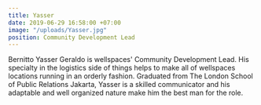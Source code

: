 ```yaml
---
title: Yasser
date: 2019-06-29 16:58:00 +07:00
image: "/uploads/Yasser.jpg"
position: Community Development Lead
---
```


Bernitto Yasser Geraldo is wellspaces' Community Development Lead. His specialty in the logistics side of things helps to make all of wellspaces locations running in an orderly fashion. Graduated from The London School of Public Relations Jakarta, Yasser is a skilled communicator and his adaptable and well organized nature make him the best man for the role.